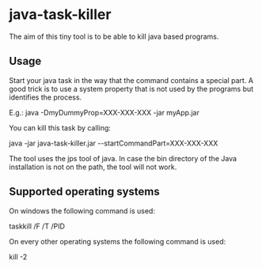 java-task-killer
================

The aim of this tiny tool is to be able to kill java based programs.

## Usage

Start your java task in the way that the command contains a special part.
A good trick is to use a system property that is not used by the programs
but identifies the process.

E.g.: java -DmyDummyProp=XXX-XXX-XXX -jar myApp.jar

You can kill this task by calling:

java -jar java-task-killer.jar --startCommandPart=XXX-XXX-XXX

The tool uses the jps tool of java. In case the bin directory of the Java
installation is not on the path, the tool will not work.

## Supported operating systems

On windows the following command is used:

taskkill /F /T /PID

On every other operating systems the following command is used:

kill -2
